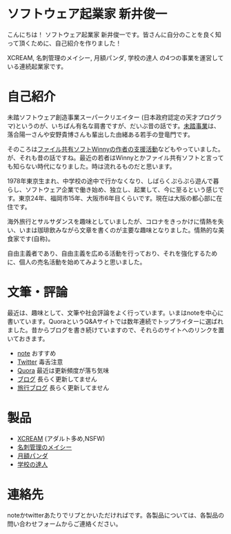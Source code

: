 # ソフトウェア起業家 新井俊一

こんにちは！ ソフトウェア起業家 新井俊一です。皆さんに自分のことを良く知って頂くために、自己紹介を作りました！

XCREAM, 名刺管理のメイシー, 月額パンダ, 学校の達人 の4つの事業を運営している連続起業家です。

# 自己紹介

未踏ソフトウェア創造事業スーパークリエイター (日本政府認定の天才プログラマ)というのが、いちばん有名な肩書ですが、だいぶ昔の話です。[未踏事業](https://www.ipa.go.jp/jinzai/mitou/index.html)は、落合陽一さんや安野貴博さんも輩出した由緒ある若手の登竜門です。

そのころは[ファイル共有ソフトWinnyの作者の支援活動](https://araipiyo.github.io/freekaneko/ja/index.html)などもやっていました。が、それも昔の話ですね。最近の若者はWinnyとかファイル共有ソフトと言っても知らない時代になりました。時は流れるものだと思います。

1978年東京生まれ、中学校の途中で行かなくなり、しばらくぷらぷら遊んで暮らし、ソフトウェア企業で働き始め、独立し、起業して、今に至るという感じです。東京24年、福岡市15年、大阪市6年目くらいです。現在は大阪の都心部に在住です。

海外旅行とサルサダンスを趣味としていましたが、コロナをきっかけに情熱を失い、いまは珈琲飲みながら文章を書くのが主要な趣味となりました。情熱的な美食家です(自称)。

自由主義者であり、自由主義を広める活動を行っており、それを強化するために、個人の売名活動を始めてみようと思いました。

# 文筆・評論

最近は、趣味として、文筆や社会評論をよく行っています。いまはnoteを中心に書いています。QuoraというQ&Aサイトでは数年連続でトップライターに選ばれました。昔からブログを書き続けていますので、それらのサイトへのリンクを置いておきます。

- [note](https://note.com/piyoist/) おすすめ
- [Twitter](https://x.com/shunichi_arai) 毒舌注意
- [Quora](https://jp.quora.com/profile/Shunichi-Arai) 最近は更新頻度が落ち気味
- [ブログ](https://shunichi-arai.blogspot.com/) 長らく更新してません
- [旅行ブログ](https://piyotravel.blogspot.com/) 長らく更新してません

# 製品

- [XCREAM](https://www.xcream.net/) (アダルト多め,NSFW) 
- [名刺管理のメイシー](https://maysee.jp/)
- [月額パンダ](https://getsugaku-panda.jp/)
- [学校の達人](https://tatsujin.school/)

# 連絡先

noteかtwitterあたりでリプとかいただければです。各製品については、各製品の問い合わせフォームからご連絡ください。
